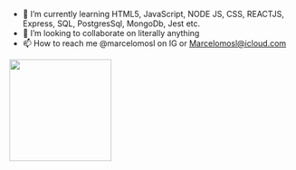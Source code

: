 - 🌱 I’m currently learning HTML5, JavaScript, NODE JS, CSS, REACTJS, Express, SQL, PostgresSql, MongoDb, Jest etc.
- 💞️ I’m looking to collaborate on literally anything
- 📫 How to reach me @marcelomosl on IG or Marcelomosl@icloud.com 
<div>
<a href="https://github.com/MarceloMosl"><img height="180em" src="https://github-readme-stats.vercel.app/api?username=MarceloMosl&show_icons=true&theme=outrun&include_all_commits=true&count_private=true&disable_animations=false"/>
  </div>
